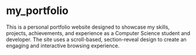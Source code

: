 # my_portfolio
This is a personal portfolio website designed to showcase my skills, projects, achievements, and experience as a Computer Science student and developer. The site uses a scroll-based, section-reveal design to create an engaging and interactive browsing experience.
